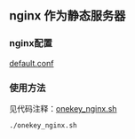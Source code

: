 ## nginx 作为静态服务器



### nginx配置
[default.conf](https://github.com/laxian/dockerfiles/blob/master/nginx/default.conf)

### 使用方法
见代码注释：[onekey_nginx.sh](https://github.com/laxian/dockerfiles/blob/master/nginx/cmd.sh)

```zsh
./onekey_nginx.sh
```